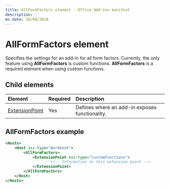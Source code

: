 ```yaml
---
title: AllFormFactors element - Office Add-ins manifest
description: ''
ms.date: 10/09/2018
---
```


# AllFormFactors element

Specifies the settings for an add-in for all form factors. Currently, the only feature using **AllFormFactors** is custom functions. **AllFormFactors** is a required element when using custom functions.

## Child elements

|  Element |  Required  |  Description  |
|:-----|:-----|:-----|
|  [ExtensionPoint](extensionpoint.md) |  Yes |  Defines where an add-in exposes functionality. |

## AllFormFactors example

```xml
<Hosts>
    <Host xsi:type="Workbook">
        <AllFormFactors>
            <ExtensionPoint xsi:type="CustomFunctions">
                    <!-- Information on this extension point -->
            </ExtensionPoint>
        </AllFormFactors>
    </Host>
</Hosts>
```
